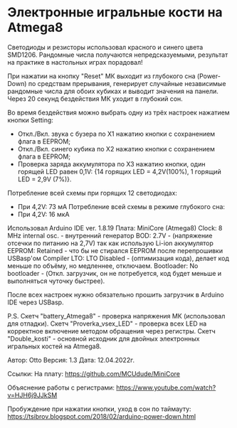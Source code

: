 # Электронные игральные кости на Atmega8

Светодиоды и резисторы использовал красного и синего цвета SMD1206.
Рандомные числа получаются непредсказуемыми, результат на практике в настольных играх порадовал!


При нажатии на кнопку "Reset" МК выходит из глубокого сна (Power-Down) по средствам прерывания,
генерирует случайные независимые рандомные числа для обоих кубиках и выводит значения на панели.
Через 20 секунд бездействия МК уходит в глубокий сон.

Во время бездействия можно выбрать одну из трёх настроек нажатием кнопки Setting:

- Откл./Вкл. звука с бузера по X1 нажатию кнопки с сохранением флага в EEPROM;
- Откл./Вкл. синего кубика по X2 нажатию кнопки с сохранением флага в EEPROM;
- Проверка заряда аккумулятора по X3 нажатию кнопки, один горящей LED равен 0,1V:
{14 горящих LED = 4,2V(100%), 1 горящий LED = 2,9V (7%)}.


Потребление всей схемы при горящих 12 светодиодах:
- При 4,2V: 73 мА
Потребление всей схемы в режиме глубокого сна:
- При 4,2V: 16 мкА



Использовал Arduino IDE ver. 1.8.19
Плата: MiniCore (Atmega8)
Clock: 8 MHz internal osc. - внутренний генератор
BOD: 2.7V - (напряжение отсечки по питанию на 2,7V) так как использую Li-ion аккумулятор
EEPROM: Retained - что бы не стирался EEPROM после перепрошивки USBasp'ом
Compiler LTO: LTO Disabled - (оптимизация кода), делает код меньше по объёму, но медленнее, отключаем.
Bootloader: No bootloader - (Откл. загрузчик, он не потребуется, код будет меньше и выполняться чуточку быстрее).

После всех настроек нужно обязательно прошить загрузчик в Arduino IDE через USBasp.

P.S.
Скетч "battery_Atmega8" - проверка напряжения МК (использовал для отладки).
Скетч "Proverka_vsex_LED" - проверка всех LED на корректное включение методом обращения через регистры.
Скетч "Double_kosti" - основной исходник для двойных электронных игральных костей на Atmega8.


Автор: Otto
Версия: 1.3
Дата: 12.04.2022г.


Ссылки:
На плату: https://github.com/MCUdude/MiniCore

Объяснение работы с регистрами: https://www.youtube.com/watch?v=HJH6j9JJkSM

Пробуждение при нажатии кнопки, уход в сон по таймауту: https://tsibrov.blogspot.com/2018/02/arduino-power-down.html
